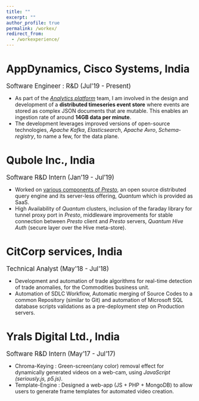 ```yaml
---
title: ""
excerpt: ""
author_profile: true
permalink: /workex/
redirect_from:
  - /workexperience/
---
```

# AppDynamics, Cisco Systems, India

<big> Software Engineer : R&D (Jul'19 - Present)</big> 

* As part of the [*Analytics platform*](https://www.appdynamics.com/product/how-it-works/application-analytics) team, I am involved in the design and development of a **distributed timeseries event store** where events are stored as 
complex JSON documents that are mutable. This enables an ingestion rate of around **14GB data per minute**.
* The development leverages improved versions of open-source technologies, *Apache Kafka*, *Elasticsearch*, *Apache Avro*, *Schema-registry*, to name a few, for the data plane.             

# Qubole Inc., India

<big> Software R&D Intern (Jan’19 - Jul’19)</big> 

* Worked on [various components of *Presto*](https://www.qubole.com/developers/presto-on-qubole/), an open source distributed query engine and its server-less offering, 
*Quantum* which is provided as SaaS.
* High Availability of *Quantum* clusters, inclusion of the faraday library for tunnel proxy port in *Presto*, middleware improvements 
for stable connection between *Presto* client and *Presto* servers, *Quantum Hive Auth* (secure layer over the Hive meta-store).

# CitCorp services, India

<big> Technical Analyst (May'18 - Jul'18)</big>

* Development and automation of trade algorithms for real-time detection of trade anomalies, for the Commodities business unit.
* Automation of SDLC Workflow, Automatic merging of Source Codes to a common Repository (similar to Git) and automation 
of Microsoft SQL database scripts validations as a pre-deployment step on Production servers.

# Yrals Digital Ltd., India

<big> Software R&D Intern (May’17 - Jul’17) </big>

* Chroma-Keying : Green-screen(any color) removal effect for dynamically generated videos on a web-cam, using *JavaScript* *(seriously.js, p5.js)*.
* Template-Engine : Designed a web-app (JS + PHP + MongoDB) to allow users to generate frame templates for automated video creation.